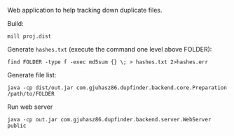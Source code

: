 Web application to help tracking down duplicate files.

Build:

```
mill proj.dist
```

Generate `hashes.txt` (execute the command one level above FOLDER):
```
find FOLDER -type f -exec md5sum {} \; > hashes.txt 2>hashes.err
```

Generate file list:
```
java -cp dist/out.jar com.gjuhasz86.dupfinder.backend.core.Preparation /path/to/FOLDER
```

Run web server
```
java -cp out.jar com.gjuhasz86.dupfinder.backend.server.WebServer public
```